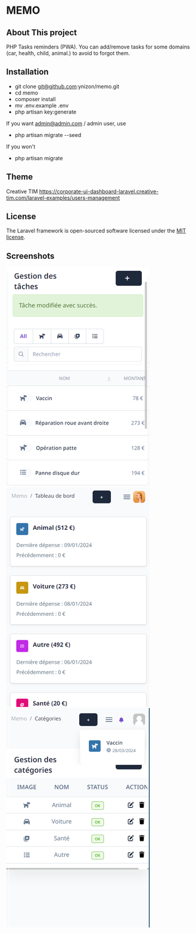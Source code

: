 # MEMO

## About This project

PHP Tasks reminders (PWA).
You can add/remove tasks for some domains (car, health, child, animal.) to avoid
to forgot them.

## Installation
- git clone git@github.com:ynizon/memo.git
- cd memo
- composer install
- mv .env.example .env
- php artisan key:generate

If you want admin@admin.com / admin user, use
- php artisan migrate --seed

If you won't
- php artisan migrate

## Theme
Creative TIM
https://corporate-ui-dashboard-laravel.creative-tim.com/laravel-examples/users-management

## License

The Laravel framework is open-sourced software licensed under the [MIT license](https://opensource.org/licenses/MIT).

## Screenshots

<img src="public/screenshots/1.png">
<img src="public/screenshots/2.png">
<img src="public/screenshots/3.png">

